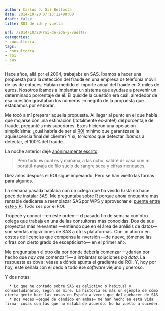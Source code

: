 ```yaml
---
author: Carlos J. Gil Bellosta
date: 2014-10-20 07:13:12+00:00
draft: false
title: ROI de ida y vuelta

url: /2014/10/20/roi-de-ida-y-vuelta/
categories:
- consultoría
tags:
- consultoría
- roi
- sas
---
```


Hace años, allá por el 2004, trabajaba en SAS. Íbamos a hacer una propuesta para la detección del fraude en una empresa de telefonía móvil de las de entoces. Habían medido el importe anual del fraude en X miles de euros. Nosotros íbamos a implantar un sistema que ayudase a prevenir un determinado porcentaje de él. El quid de la cuestión era cuál: alrededor de esa cuestión gravitaban los números en negrita de la propuesta que estábamos por elaborar.

Me tocó a mí preparar aquella propuesta. Al llegar al punto en el que había que mojarse con una estimación (¡totalmente ex-ante!) del porcentaje de fraude, pregunté a mis superiores. Estos hicieron una operación simplicísima: ¿cuál habría de ser el [ROI](http://es.wikipedia.org/wiki/Retorno_de_la_inversi%C3%B3n) mínimo que garantizase la aquiescencia final del cliente? Y sí, _teníamos_ que detectar, _íbamos_ a detectar, el 100% del fraude.

La noche anterior dejé [anónimamente escrito](http://bappf.blogia.com/2004/121601--por-que-no-suena-la-alarma-cuando-paso-el-portatil-por-el-escaner-.php):



<blockquote>Pero todo es cual es y mañana, a las ocho, saldré de casa con mi portátil-navaja de filo sucio de sangre seca y cifras mendaces.</blockquote>



Diez años después el ROI sigue imperando. Pero se han vuelto las tornas para algunos.

La semana pasada hablaba con un colega que ha vivido hasta no hace poco de instalar SAS. Me preguntaba sobre R porque ahora encuentra más rentable dedicarse a reemplazar SAS por WPS y aprovechar el [puente entre este y R](http://minequest.com/WordPress/?tag=bridge-to-r). Todo sea por el ROI.

Tropecé y conocí —en este orden— el pasado fin de semana con otro colega que trabaja en una de las consultoras más conocidas. Dos de sus proyectos más relevantes —entiendo que en el área de análisis de datos— son sendas migraciones de SAS a otras plataformas. Con un ahorro en costes de licencias que compensa la inversión —de nuevo, tómense las cifras con cierto grado de escepticismo— en el primer año.

Me preguntaban el otro día por dónde debería comenzar —¿darían por hecho que _hay que_ comenzar?— a implantar soluciones _big data_. La respuesta es obvia: véase a dónde apunta el gradiente del ROI. Y, hoy por hoy, este señala con el dedo a todo ese _software_ viejuno y oneroso.

Y dos notas:




	  * Lo que he contado sobre SAS es delictivo o habitual y consuetudinario, según se mire. La historia es más un ejemplo de cómo cierta gente hace las cosas en España a veces que del quehacer de SAS.
	  * Dos veces —pequé de cándido en ambas— me han hecho en esta vida firmar cosas con las que no estaba de acuerdo. No ha vuelto a suceder.



